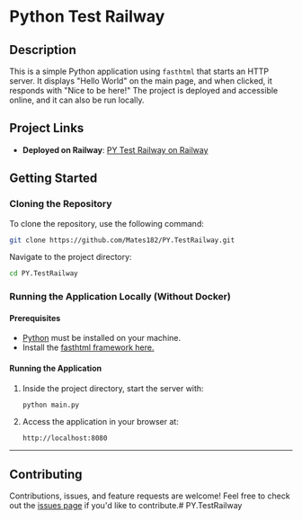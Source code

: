 # Python Test Railway

## Description
This is a simple Python application using `fasthtml` that starts an HTTP server. It displays "Hello World" on the main page, and when clicked, it responds with "Nice to be here!" The project is deployed and accessible online, and it can also be run locally.

## Project Links
- **Deployed on Railway**: [PY Test Railway on Railway](https://pytestrailway-mateopillajo.up.railway.app/)

## Getting Started

### Cloning the Repository
To clone the repository, use the following command:
```bash
git clone https://github.com/Mates182/PY.TestRailway.git
```
Navigate to the project directory:
```bash
cd PY.TestRailway
```

### Running the Application Locally (Without Docker)
#### Prerequisites
- [Python](https://www.python.org/downloads/) must be installed on your machine.
- Install the [fasthtml framework here.](https://docs.fastht.ml/)

#### Running the Application
1. Inside the project directory, start the server with:
   ```bash
   python main.py
   ```
2. Access the application in your browser at:
   ```
   http://localhost:8080
   ```

---

## Contributing
Contributions, issues, and feature requests are welcome! Feel free to check out the [issues page](https://github.com/Mates182/PY.TestRailway/issues) if you'd like to contribute.# PY.TestRailway

